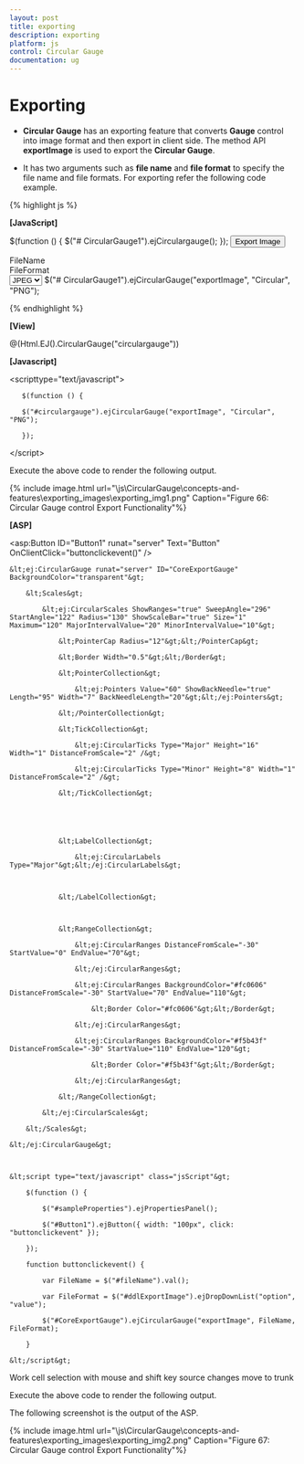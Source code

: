 ```yaml
---
layout: post
title: exporting
description: exporting
platform: js
control: Circular Gauge
documentation: ug
---
```


# Exporting

* **Circular Gauge** has an exporting feature that converts **Gauge** control into image format and then export in client side. The method API **exportImage** is used to export the **Circular Gauge**. 

* It has two arguments such as **file name** and **file format** to specify the file name and file formats. For exporting refer the following code example.



{% highlight js %}

**[JavaScript]**

$(function () {
$("# CircularGauge1").ejCirculargauge();
});
<input type="submit" value="Export Image" id="btnExportImage" />
<div id=" circulargauge ">     </div>
<div id="txtFileName"> FileName </div>
<div id="ddlFileType"> FileFormat </div>
<select id="ddlFileType">
<option value="JPEG">JPEG</option>
<option value="PNG">PNG</option>
</select>

<script type="text/javascript">
$(function () {
$("#circulargauge").ejCircularGauge();
$("#btnExportImage").ejButton({ width: "100px", click: "buttonclickevent", });
});
function buttonclickevent() {
var FileName = $("#txtFileName").val();
var FileFormat = $("#ddlFileType").val();
$("#circulargauge").ejCircularGauge("exportImage", FileName, FileFormat);
}
</script>$("# CircularGauge1").ejCircularGauge("exportImage", "Circular", "PNG");



{% endhighlight %}



**[View]**

@(Html.EJ().CircularGauge("circulargauge"))



**[Javascript]**

&lt;scripttype="text/javascript"&gt;

       $(function () {

       $("#circulargauge").ejCircularGauge("exportImage", "Circular", "PNG");

       });

&lt;/script&gt;


Execute the above code to render the following output.





{% include image.html url="\js\CircularGauge\concepts-and-features\exporting_images\exporting_img1.png" Caption="Figure 66: Circular Gauge control Export Functionality"%}





**[ASP]**



&lt;asp:Button ID="Button1" runat="server" Text="Button" OnClientClick="buttonclickevent()" /&gt;



    &lt;ej:CircularGauge runat="server" ID="CoreExportGauge" BackgroundColor="transparent"&gt;

        &lt;Scales&gt;

            &lt;ej:CircularScales ShowRanges="true" SweepAngle="296" StartAngle="122" Radius="130" ShowScaleBar="true" Size="1" Maximum="120" MajorIntervalValue="20" MinorIntervalValue="10"&gt;

                &lt;PointerCap Radius="12"&gt;&lt;/PointerCap&gt;

                &lt;Border Width="0.5"&gt;&lt;/Border&gt;

                &lt;PointerCollection&gt;

                    &lt;ej:Pointers Value="60" ShowBackNeedle="true" Length="95" Width="7" BackNeedleLength="20"&gt;&lt;/ej:Pointers&gt;

                &lt;/PointerCollection&gt;

                &lt;TickCollection&gt;

                    &lt;ej:CircularTicks Type="Major" Height="16" Width="1" DistanceFromScale="2" /&gt;

                    &lt;ej:CircularTicks Type="Minor" Height="8" Width="1" DistanceFromScale="2" /&gt;

                &lt;/TickCollection&gt;





                &lt;LabelCollection&gt;

                    &lt;ej:CircularLabels Type="Major"&gt;&lt;/ej:CircularLabels&gt;



                &lt;/LabelCollection&gt;



                &lt;RangeCollection&gt;

                    &lt;ej:CircularRanges DistanceFromScale="-30" StartValue="0" EndValue="70"&gt;

                    &lt;/ej:CircularRanges&gt;

                    &lt;ej:CircularRanges BackgroundColor="#fc0606" DistanceFromScale="-30" StartValue="70" EndValue="110"&gt;

                        &lt;Border Color="#fc0606"&gt;&lt;/Border&gt;

                    &lt;/ej:CircularRanges&gt;

                    &lt;ej:CircularRanges BackgroundColor="#f5b43f" DistanceFromScale="-30" StartValue="110" EndValue="120"&gt;

                        &lt;Border Color="#f5b43f"&gt;&lt;/Border&gt;

                    &lt;/ej:CircularRanges&gt;

                &lt;/RangeCollection&gt;

            &lt;/ej:CircularScales&gt;

        &lt;/Scales&gt;

    &lt;/ej:CircularGauge&gt;



    &lt;script type="text/javascript" class="jsScript"&gt;

        $(function () {

            $("#sampleProperties").ejPropertiesPanel();

            $("#Button1").ejButton({ width: "100px", click: "buttonclickevent" });

        });

        function buttonclickevent() {

            var FileName = $("#fileName").val();

            var FileFormat = $("#ddlExportImage").ejDropDownList("option", "value");

            $("#CoreExportGauge").ejCircularGauge("exportImage", FileName, FileFormat);

        }

    &lt;/script&gt;





Work cell selection with mouse and shift key source changes move to trunk

Execute the above code to render the following output.

The following screenshot is the output of the ASP.

{% include image.html url="\js\CircularGauge\concepts-and-features\exporting_images\exporting_img2.png" Caption="Figure 67: Circular Gauge control Export Functionality"%}


